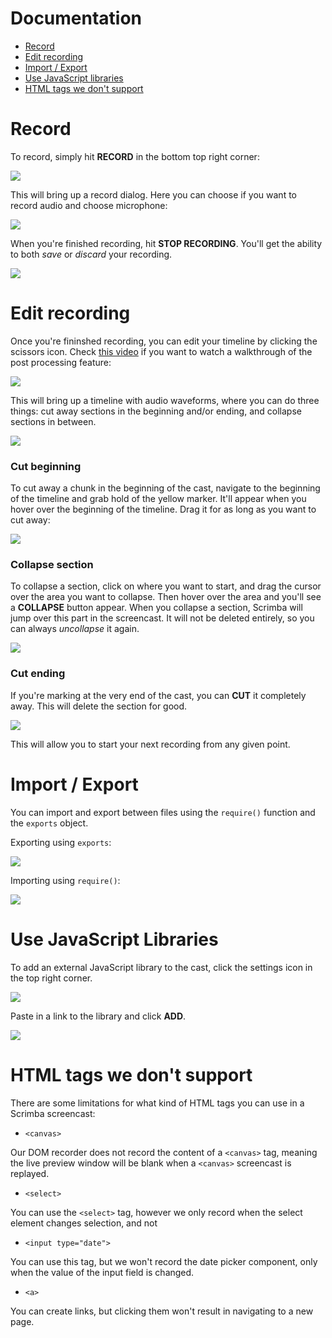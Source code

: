 # Documentation

- [Record](#record)
- [Edit recording](#edit-recording)
- [Import / Export](#import--export)
- [Use JavaScript libraries](#use-javascript-libraries)
- [HTML tags we don't support](#html-tags-we-dont-support)

# Record

To record, simply hit **RECORD** in the bottom top right corner:

![](https://github.com/scrimba/community/blob/master/img/record-button.png)

This will bring up a record dialog. Here you can choose if you want to record audio and choose microphone:

![](https://github.com/scrimba/community/blob/master/img/record-dialog.png)

When you're finished recording, hit **STOP RECORDING**. You'll get the ability to both *save* or *discard* your recording.

![](https://github.com/scrimba/community/blob/master/img/finish-recording.png)

# Edit recording

Once you're fininshed recording, you can edit your timeline by clicking the scissors icon. Check [this video](https://www.youtube.com/watch?v=-2sSBJusQfc) if you want to watch a walkthrough of the post processing feature:

![](https://github.com/scrimba/community/blob/master/img/brushup-button.png)

This will bring up a timeline with audio waveforms, where you can do three things: cut away sections in the beginning and/or ending, and collapse sections in between.

![](https://github.com/scrimba/community/blob/master/img/audio-waveforms.png)

### Cut beginning

To cut away a chunk in the beginning of the cast, navigate to the beginning of the timeline and grab hold of the yellow marker. It'll appear when you hover over the beginning of the timeline. Drag it for as long as you want to cut away:

![](https://github.com/scrimba/community/blob/master/img/cut-beginning.png)

### Collapse section

To collapse a section, click on where you want to start, and drag the cursor over the area you want to collapse. Then hover over the area and you'll see a **COLLAPSE** button appear. When you collapse a section, Scrimba will jump over this part in the screencast. It will not be deleted entirely, so you can always *uncollapse* it again.

![](https://github.com/scrimba/community/blob/master/img/collapse.png)

### Cut ending

If you're marking at the very end of the cast, you can **CUT** it completely away. This will delete the section for good.

![](https://github.com/scrimba/community/blob/master/img/cut.png)

This will allow you to start your next recording from any given point.

# Import / Export

You can import and export between files using the `require()` function and the `exports` object.

Exporting using `exports`:

![](https://github.com/scrimba/community/blob/master/img/exports.png)

Importing using `require()`:

![](https://github.com/scrimba/community/blob/master/img/require.png)


# Use JavaScript Libraries

To add an external JavaScript library to the cast, click the settings icon in the top right corner.

![](https://github.com/scrimba/community/blob/master/img/show-settings.png)

Paste in a link to the library and click **ADD**.

![](https://github.com/scrimba/community/blob/master/img/settings-dialog.png)

# HTML tags we don't support

There are some limitations for what kind of HTML tags you can use in a Scrimba screencast:

- `<canvas>`

Our DOM recorder does not record the content of a `<canvas>` tag, meaning the live preview window will be blank when a `<canvas>` screencast is replayed.

- `<select>`

You can use the `<select>` tag, however we only record when the select element changes selection, and not 

- `<input type="date">`

You can use this tag, but we won't record the date picker component, only when the value of the input field is changed.

- `<a>` 

You can create links, but clicking them won't result in navigating to a new page.





